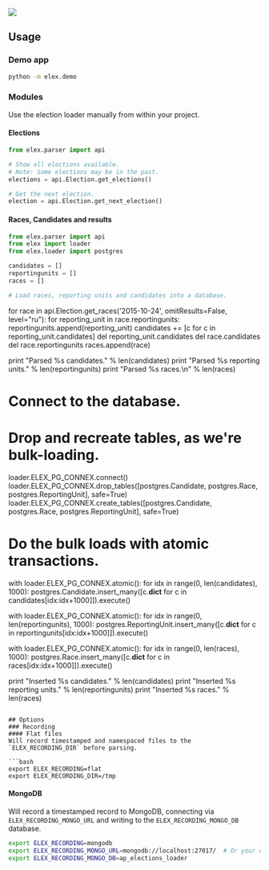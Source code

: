 ![](https://cloud.githubusercontent.com/assets/109988/10737959/635bfb56-7beb-11e5-9ee5-102eb1582718.png)

## Usage
### Demo app
```bash
python -m elex.demo
```

### Modules
Use the election loader manually from within your project.

#### Elections
```python
from elex.parser import api

# Show all elections available.
# Note: Some elections may be in the past.
elections = api.Election.get_elections()

# Get the next election.
election = api.Election.get_next_election()
```

#### Races, Candidates and results
```python
from elex.parser import api
from elex import loader
from elex.loader import postgres

candidates = []
reportingunits = []
races = []

# Load races, reporting units and candidates into a database.
```
for race in api.Election.get_races('2015-10-24', omitResults=False, level="ru"):
    for reporting_unit in race.reportingunits:
        reportingunits.append(reporting_unit)
        candidates += [c for c in reporting_unit.candidates]
        del reporting_unit.candidates
    del race.candidates
    del race.reportingunits
    races.append(race)

print "Parsed %s candidates." % len(candidates)
print "Parsed %s reporting units." % len(reportingunits)
print "Parsed %s races.\n" % len(races)

# Connect to the database.
# Drop and recreate tables, as we're bulk-loading.
loader.ELEX_PG_CONNEX.connect()
loader.ELEX_PG_CONNEX.drop_tables([postgres.Candidate, postgres.Race, postgres.ReportingUnit], safe=True)
loader.ELEX_PG_CONNEX.create_tables([postgres.Candidate, postgres.Race, postgres.ReportingUnit], safe=True)

# Do the bulk loads with atomic transactions.
with loader.ELEX_PG_CONNEX.atomic():
    for idx in range(0, len(candidates), 1000):
        postgres.Candidate.insert_many([c.__dict__ for c in candidates[idx:idx+1000]]).execute()

with loader.ELEX_PG_CONNEX.atomic():
    for idx in range(0, len(reportingunits), 1000):
        postgres.ReportingUnit.insert_many([c.__dict__ for c in reportingunits[idx:idx+1000]]).execute()

with loader.ELEX_PG_CONNEX.atomic():
    for idx in range(0, len(races), 1000):
        postgres.Race.insert_many([c.__dict__ for c in races[idx:idx+1000]]).execute()

print "Inserted %s candidates." % len(candidates)
print "Inserted %s reporting units." % len(reportingunits)
print "Inserted %s races." % len(races)
```

## Options
### Recording
#### Flat files
Will record timestamped and namespaced files to the `ELEX_RECORDING_DIR` before parsing.

```bash
export ELEX_RECORDING=flat
export ELEX_RECORDING_DIR=/tmp
```

#### MongoDB
Will record a timestamped record to MongoDB, connecting via `ELEX_RECORDING_MONGO_URL` and writing to the `ELEX_RECORDING_MONGO_DB` database.

```bash
export ELEX_RECORDING=mongodb
export ELEX_RECORDING_MONGO_URL=mongodb://localhost:27017/  # Or your own connection string.
export ELEX_RECORDING_MONGO_DB=ap_elections_loader
```